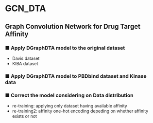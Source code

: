 # GCN_DTA
## Graph Convolution Network for Drug Target Affinity

### ■ Apply DGraphDTA model to the original dataset
- Davis dataset 
- KIBA dataset 

### ■ Apply DGraphDTA model to PBDbind dataset and Kinase data


### ■ Correct the model considering on Data distribution 
- re-training: applying only dataset having available affinity
- re-training2: affinity one-hot encoding depeding on whether affinity exists or not
